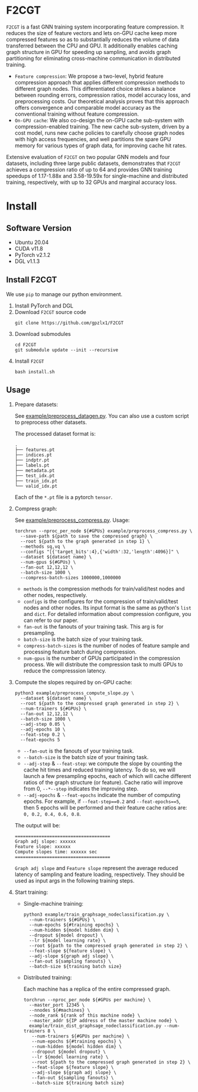 # F2CGT

`F2CGT` is a fast GNN training system incorporating feature compression. It reduces the size of feature vectors and lets on-GPU cache keep more compressed features so as to substantially reduces the volume of data transferred between the CPU and GPU. It additionally enables caching graph structure in GPU for speeding up sampling, and avoids graph partitioning for eliminating cross-machine communication in distributed training. 

* `Feature compression`: We propose a two-level, hybrid feature compression approach that applies different compression methods to different graph nodes. This differentiated choice strikes a balance between rounding errors, compression ratios, model accuracy loss, and  preprocessing costs. Our theoretical analysis proves that this approach offers convergence and comparable model accuracy as the conventional training without feature compression.
* `On-GPU cache`: We also co-design the on-GPU cache sub-system with compression-enabled training. The new cache sub-system, driven by a cost model, runs new cache policies to carefully choose graph nodes with high access frequencies, and well partitions the spare GPU memory for various types of graph data, for improving cache hit rates.

Extensive evaluation of `F2CGT` on two popular GNN models and four datasets, including three large public datasets, demonstrates that `F2CGT` achieves a compression ratio of up to 64 and provides GNN training speedups of 1.17-1.88x and 3.58-19.59x for single-machine and distributed training, respectively, with up to 32 GPUs and marginal accuracy loss.

# Install
## Software Version
* Ubuntu 20.04
* CUDA v11.8
* PyTorch v2.1.2
* DGL v1.1.3

## Install F2CGT
We use `pip` to manage our python environment.

1. Install PyTorch and DGL
2. Download `F2CGT` source code
   ```shell
   git clone https://github.com/gpzlx1/F2CGT
   ```
3. Download submodules
   ```shell
   cd F2CGT
   git submodule update --init --recursive
   ```
4. Install `F2CGT`
   ```shell
   bash install.sh
   ```

## Usage

1. Prepare datasets:

   See [example/preprocess_datagen.py](./example/preprocess_datagen.py). You can also use a custom script to preprocess other datasets.

   The processed dataset format is:

   ```
   .
   ├── features.pt
   ├── indices.pt
   ├── indptr.pt
   ├── labels.pt
   ├── metadata.pt
   ├── test_idx.pt
   ├── train_idx.pt
   └── valid_idx.pt
   ```

   Each of the `*.pt` file is a pytorch `tensor`.

2. Compress graph:

   See [example/preprocess_compress.py](./example/preprocess_compress.py). Usage:

   ```shell
   torchrun --nproc_per_node ${#GPUs} example/preprocess_compress.py \ 
     --save-path ${path to save the compressed graph} \
     --root ${path to the graph generated in step 1} \
     --methods sq,vq \
     --configs "[{'target_bits':4},{'width':32,'length':4096}]" \
     --dataset ${dataset name} \
     --num-gpus ${#GPUs} \
     --fan-out 12,12,12 \
     --batch-size 1000 \
     --compress-batch-sizes 1000000,1000000
   ```

   * `methods` is the compression methods for train/valid/test nodes and other nodes, respectively.
   * `configs` is the configures for the compression of train/valid/test nodes and other nodes. Its input format is the same as python's `list` and `dict`.
   For detailed information about compression configure, you can refer to our paper.
   * `fan-out` is the fanouts of your training task. This arg is for presampling.
   * `batch-size` is the batch size of your training task.
   * `compress-batch-sizes` is the number of nodes of feature sample and processing feature batch during compression.
   * `num-gpus` is the number of GPUs participated in the compression process. We will distribute the compression task to multi GPUs to reduce the compresssion latency.

3. Compute the slopes required by on-GPU cache:

   ```shell
   python3 example/preprocess_compute_slope.py \
     --dataset ${dataset name} \
     --root ${path to the compressed graph generated in step 2} \
     --num-trainers ${#GPUs} \
     --fan-out 12,12,12 \
     --batch-size 1000 \
     --adj-step 0.05 \
     --adj-epochs 10 \
     --feat-step 0.2 \
     --feat-epochs 5
   ```

   * `--fan-out` is the fanouts of your training task.
   * `--batch-size` is the batch size of your training task.
   * `--adj-step` & `--feat-step`: we compute the slope by counting the cache hit times and reduced training latency. To do so, we will launch a few presampling epochs, each of which will cache different ratios of the graph structure (or feature). Cache ratio will improve from 0, `--*--step` indicates the improving step.
   * `--adj-epochs` & `--feat-epochs` indicate the number of computing epochs. For example, if `--feat-step==0.2` and `--feat-epochs==5`, then 5 epochs will be performed and their feature cache ratios are: `0, 0.2, 0.4, 0.6, 0.8`. 

   The output will be:

   ```shell
   ====================================
   Graph adj slope: xxxxxx
   Feature slope: xxxxxx
   Compute slopes time: xxxxxx sec
   ====================================
   ```

   `Graph adj slope` and `Feature slope` represent the average reduced latency of sampling and feature loading, respectively. They should be used as input args in the following training steps.

3. Start training:

   * Single-machine training:

     ```shell
     python3 example/train_graphsage_nodeclassification.py \ 
       --num-trainers ${#GPUs} \
       --num-epochs ${#training epochs} \
       --num-hidden ${model hidden dim} \
       --dropout ${model dropout} \
       --lr ${model learning rate} \
       --root ${path to the compressed graph generated in step 2} \
       --feat-slope ${feature slope} \
       --adj-slope ${graph adj slope} \
       --fan-out ${sampling fanouts} \
       --batch-size ${training batch size}
     ```

   * Distributed training:

     Each machine has a replica of the entire compressed graph.

     ```shell
     torchrun --nproc_per_node ${#GPUs per machine} \
       --master_port 12345 \
       --nnodes ${#machines} \
       --node_rank ${rank of this machine node} \
       --master_addr ${IP address of the master machine node} \
       example/train_dist_graphsage_nodeclassification.py --num-trainers 8 \
        --num-trainers ${#GPUs per machine} \
        --num-epochs ${#training epochs} \
        --num-hidden ${model hidden dim} \
        --dropout ${model dropout} \
        --lr ${model learning rate} \
        --root ${path to the compressed graph generated in step 2} \
        --feat-slope ${feature slope} \
        --adj-slope ${graph adj slope} \
        --fan-out ${sampling fanouts} \
        --batch-size ${training batch size}
     ```
